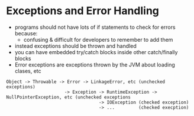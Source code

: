 # Exceptions and Error Handling

- programs should not have lots of if statements to check for errors because:
  - confusing & difficult for developers to remember to add them
- instead exceptions should be thrown and handled
- you can have embedded try/catch blocks inside other catch/finally blocks
- Error exceptions are exceptions thrown by the JVM about loading clases, etc
```
Object -> Throwable -> Error -> LinkageError, etc (unchecked exceptions)
                      -> Exception -> RuntimeException -> NullPointerException, etc (unchecked exceptions
                                   -> IOException (checked exception)
                                   -> ...         (checked execption)
```
